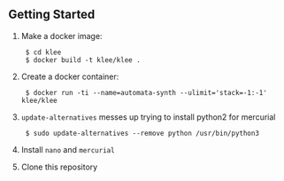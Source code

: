 ## Getting Started

1. Make a docker image:

        $ cd klee
        $ docker build -t klee/klee .

2. Create a docker container:

        $ docker run -ti --name=automata-synth --ulimit='stack=-1:-1' klee/klee

3. `update-alternatives` messes up trying to install python2 for mercurial

        $ sudo update-alternatives --remove python /usr/bin/python3

4. Install `nano` and `mercurial`

5. Clone this repository

